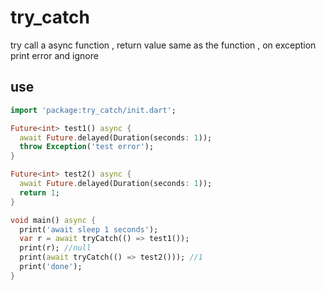 <!-- 本文件由 ./readme.make.md 自动生成，请不要直接修改此文件 -->

# try_catch

try call a async function , return value same as the function , on exception print error and ignore

## use

```dart
import 'package:try_catch/init.dart';

Future<int> test1() async {
  await Future.delayed(Duration(seconds: 1));
  throw Exception('test error');
}

Future<int> test2() async {
  await Future.delayed(Duration(seconds: 1));
  return 1;
}

void main() async {
  print('await sleep 1 seconds');
  var r = await tryCatch(() => test1());
  print(r); //null
  print(await tryCatch(() => test2())); //1
  print('done');
}

```

